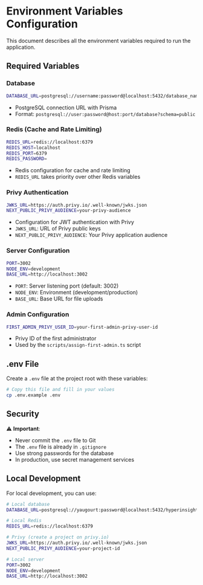 # Environment Variables Configuration

This document describes all the environment variables required to run the application.

## Required Variables

### Database
```bash
DATABASE_URL=postgresql://username:password@localhost:5432/database_name?schema=public
```
- PostgreSQL connection URL with Prisma
- Format: `postgresql://user:password@host:port/database?schema=public`

### Redis (Cache and Rate Limiting)
```bash
REDIS_URL=redis://localhost:6379
REDIS_HOST=localhost
REDIS_PORT=6379
REDIS_PASSWORD=
```
- Redis configuration for cache and rate limiting
- `REDIS_URL` takes priority over other Redis variables

### Privy Authentication
```bash
JWKS_URL=https://auth.privy.io/.well-known/jwks.json
NEXT_PUBLIC_PRIVY_AUDIENCE=your-privy-audience
```
- Configuration for JWT authentication with Privy
- `JWKS_URL`: URL of Privy public keys
- `NEXT_PUBLIC_PRIVY_AUDIENCE`: Your Privy application audience

### Server Configuration
```bash
PORT=3002
NODE_ENV=development
BASE_URL=http://localhost:3002
```
- `PORT`: Server listening port (default: 3002)
- `NODE_ENV`: Environment (development/production)
- `BASE_URL`: Base URL for file uploads

### Admin Configuration
```bash
FIRST_ADMIN_PRIVY_USER_ID=your-first-admin-privy-user-id
```
- Privy ID of the first administrator
- Used by the `scripts/assign-first-admin.ts` script

## .env File

Create a `.env` file at the project root with these variables:

```bash
# Copy this file and fill in your values
cp .env.example .env
```

## Security

⚠️ **Important**:
- Never commit the `.env` file to Git
- The `.env` file is already in `.gitignore`
- Use strong passwords for the database
- In production, use secret management services

## Local Development

For local development, you can use:

```bash
# Local database
DATABASE_URL=postgresql://yaugourt:password@localhost:5432/hyperinsight?schema=public

# Local Redis
REDIS_URL=redis://localhost:6379

# Privy (create a project on privy.io)
JWKS_URL=https://auth.privy.io/.well-known/jwks.json
NEXT_PUBLIC_PRIVY_AUDIENCE=your-project-id

# Local server
PORT=3002
NODE_ENV=development
BASE_URL=http://localhost:3002
``` 